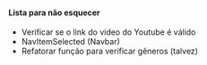 #### Lista para não esquecer

- Verificar se o link do vídeo do Youtube é válido
- NavItemSelected (Navbar)
- Refatorar função para verificar gêneros (talvez)